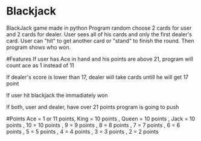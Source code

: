# Blackjack
BlackJack game made in python
Program random choose 2 cards for user and 2 cards for dealer. User sees all of his cards and only the first dealer's card. User can "hit" to get another card or "stand" to finish the round. Then program shows who won.

#Features
If user has Ace in hand and his points are above 21, program will count ace as 1 instead of 11

If dealer's score is lower than 17, dealer will take cards untill he will get 17 point

If user hit blackjack the immadiately won

If both, user and dealer, have over 21 points program is going to push 

#Points
Ace = 1 or 11 points, 
King = 10 points
, Queen = 10 points
, Jack = 10 points 
, 10 = 10 points
, 9 = 9 points
, 8 = 8 points
, 7 = 7 points
, 6 = 6 points
, 5 = 5 points
, 4 = 4 points
, 3 = 3 points
, 2 = 2 points
